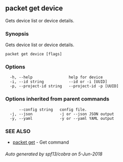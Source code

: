 ## packet get device

Gets device list or device details.

### Synopsis

Gets device list or device details.

```
packet get device [flags]
```

### Options

```
  -h, --help                help for device
  -i, --id string           --id or -i [UUID]
  -p, --project-id string   --project-id -p [UUID]
```

### Options inherited from parent commands

```
      --config string   config file.
  -j, --json            -j or --json JSON output
  -y, --yaml            -y or --yaml YAML output
```

### SEE ALSO

* [packet get](packet_get.md)	 - Get command

###### Auto generated by spf13/cobra on 5-Jun-2018
